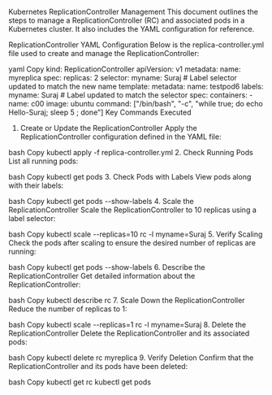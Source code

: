Kubernetes ReplicationController Management
This document outlines the steps to manage a ReplicationController (RC) and associated pods in a Kubernetes cluster. It also includes the YAML configuration for reference.

ReplicationController YAML Configuration
Below is the replica-controller.yml file used to create and manage the ReplicationController:

yaml
Copy
kind: ReplicationController
apiVersion: v1
metadata:
  name: myreplica
spec:
  replicas: 2
  selector:
    myname: Suraj  # Label selector updated to match the new name
  template:
    metadata:
      name: testpod6
      labels:
        myname: Suraj  # Label updated to match the selector
    spec:
      containers:
        - name: c00
          image: ubuntu
          command: ["/bin/bash", "-c", "while true; do echo Hello-Suraj; sleep 5 ; done"]
Key Commands Executed
1. Create or Update the ReplicationController
Apply the ReplicationController configuration defined in the YAML file:

bash
Copy
kubectl apply -f replica-controller.yml
2. Check Running Pods
List all running pods:

bash
Copy
kubectl get pods
3. Check Pods with Labels
View pods along with their labels:

bash
Copy
kubectl get pods --show-labels
4. Scale the ReplicationController
Scale the ReplicationController to 10 replicas using a label selector:

bash
Copy
kubectl scale --replicas=10 rc -l myname=Suraj
5. Verify Scaling
Check the pods after scaling to ensure the desired number of replicas are running:

bash
Copy
kubectl get pods --show-labels
6. Describe the ReplicationController
Get detailed information about the ReplicationController:

bash
Copy
kubectl describe rc
7. Scale Down the ReplicationController
Reduce the number of replicas to 1:

bash
Copy
kubectl scale --replicas=1 rc -l myname=Suraj
8. Delete the ReplicationController
Delete the ReplicationController and its associated pods:

bash
Copy
kubectl delete rc myreplica
9. Verify Deletion
Confirm that the ReplicationController and its pods have been deleted:

bash
Copy
kubectl get rc
kubectl get pods
